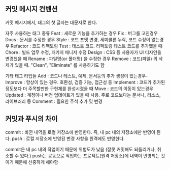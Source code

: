 ## 커밋 메시지 컨벤션
커밋 메시지에서, 태그의 첫 글자는 대문자로 한다.

자주 사용하는 태그 종류
Feat : 새로운 기능을 추가하는 경우
Fix : 버그를 고친경우
Docs : 문서를 수정한 경우
Style : 코드 포맷 변경, 세미콜론 누락, 코드 수정이 없는경우
Refactor : 코드 리펙토링
Test : 테스트 코드. 리펙토링 테스트 코드를 추가했을 때
Chore : 빌드 업무 수정, 패키지 매니저 수정
Design : CSS 등 사용자가 UI 디자인을 변경했을 때
Rename : 파일명(or 폴더명) 을 수정한 경우
Remove : 코드(파일) 의 삭제가 있을 때. "Clean", "Eliminate" 를 사용하기도 함

기타 태그 타입들
Add : 코드나 테스트, 예제, 문서등의 추가 생성이 있는경우- Improve : 향상이 있는 경우. 호환성, 검증 기능, 접근성 등
Implement : 코드가 추가된 정도보다 더 주목할만한 구현체를 완성시켰을 때
Move : 코드의 이동이 있는경우
Updated : 계정이나 버전 업데이트가 있을 때 사용. 주로 코드보다는 문서나, 리소스, 라이브러리 등
Comment : 필요한 주석 추가 및 변경



## 커밋과 푸시의 차이
commit : 바뀐 내역을 로컬 저장소에 반영한다. 즉, 내 pc 내의 저장소에만 반영이 된다.
push : 로컬 저장소에 반영된 변경 사항을 원격에도 반영한다.

commit은 내 pc 내의 작업이기 때문에 위험도가 낮음 (잘못 커밋해도 되돌리거나, 취소할 수 있다.)
push는 공동으로 작업하는 프로젝트(원격 저장소)에 내역이 반영되는 것이기 때문에 신중하게 해야함


